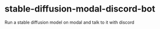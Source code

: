# stable-diffusion-modal-discord-bot
Run a stable diffusion model on modal and talk to it with discord
